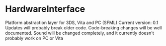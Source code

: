# HardwareInterface
Platform abstraction layer for 3DS, Vita and PC (SFML)
Current version: 0.1
Updates will probably break older code. Code-breaking changes will be well documented.
Sound will be changed completely, and it currently doesn't probably work on PC or Vita
